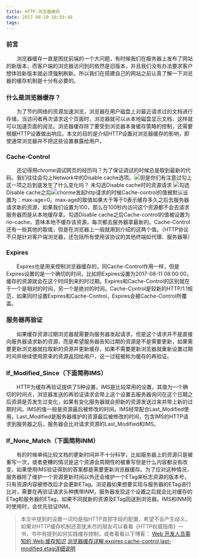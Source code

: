 ```yaml
---
title: HTTP-浏览器缓存
date: 2017-08-10 10:59:48
tags:
---
```

### 前言
&#8195;&#8195;浏览器缓存一直是困扰前端的一个大问题，有时候我们在服务器上发布了网站的新版本，而客户端的浏览器访问到的依然是旧版本，并且我们没有办法要求客户想体验新版本就必须强制刷新。所以我们在搭建自己的网站之前认真了解一下浏览器的缓存机制是十分有必要的。
### 什么是浏览器缓存？
&#8195;&#8195;为了节约网络的资源加速浏览，浏览器在用户磁盘上对最近请求过的文档进行存储，当访问者再次请求这个页面时，浏览器就可以从本地磁盘显示文档，这样就可以加速页面的阅览。浏览器缓存除了要受到浏览器本身缓存策略的控制，还需要根据HTTP设置做出响应。本文的目的是介绍HTTP设置对浏览器缓存的影响，即使通常浏览器并不把这些设置暴露给用户。
### Cache-Control
&#8195;&#8195;还记得用chrome调试网页的经历吗？为了保证调试的时候总是取到最新的代码，我们往往会勾上Network中的Disable cache选项。![](/snow/uploads/http-浏览器缓存-1.png)但是你们有注意过勾上这一项之后到底发生了什么变化吗？
未勾选Disable cache时的资源请求
![](/snow/uploads/http-浏览器缓存-2.png)勾选Disable cache之后![](/snow/uploads/http-浏览器缓存-3.png)chorme发起http请求的时候Cache-control的值被默认设置为：max-age=0。max-age的取值如果大于等于0表示缓存多久之后去服务器请求新的资源，如果我们设置为100，那么在100秒内访问这个资源都不会去请求服务器而是从本地缓存拿。勾选Disable cache之后Cache-control的值被设置为no-cache，意味本地不缓存该资源，每次都去服务器拿最新的。Cache-Control还有一些其他的取值，但是在浏览器上一般就用到介绍的这两个值。（HTTP协议不只是针对客户端浏览器，还包括所有使用该协议的其他终端如代理、服务器等）
### Expires
&#8195;&#8195;Expires也是用来控制浏览器缓存的，同Cache-Control作用一样，但是Expires设置的是一个确切的时间，比如把Expires设置为2017-08-11 08:00:00，缓存的资源就会在这个时间到来的时过期。Expires和Cache-Control的区别就在于一个是相对的时间，另一个是绝对的时间。Cache-Control是较新的HTTP/1.1规范，如果同时设置Expires和Cache-Control，Expires会被Cache-Control所覆盖。
### 服务器再验证
&#8195;&#8195;如果缓存资源过期浏览器就需要向服务器发起请求，但是这个请求并不是直接向服务器请求新的资源，而是希望服务器告知过期的资源是不是需要更新，如果需要更新浏览器就拉取新的资源并更新缓存，如果不需要更新浏览器就重新设置过期时间并继续使用原来的资源返回给用户，这一过程被称为缓存的再验证。
### If_Modified_Since（下面简称IMS）
&#8195;&#8195;HTTP为缓存再验证提供了5种设置，IMS是比较常用的设置，其值为一个确切的时间点，浏览器发送的再验证请求会带上这个设置去服务器询问在这个日期之后资源是否发生过变化，如果有变化服务器就会把新的资源发送过来并带上新的过期时间。IMS的值一般是资源最后被修改的时间。IMS经常配合Last_Modified使用，Last_Modified是服务器维护的资源最后被修改的时间，包含IMS的HTTP请求到服务器之后，服务器会比对请求资源的Last_Modified和IMS。
### If_None_Match（下面简称INM）
&#8195;&#8195;有的时候单纯比较文档的更新时间并不十分科学，比如服务器上的资源只是被重写一次，或者更糟的情况是这个资源会周期性的被重写但是什么内容都没有改变，如果使用IMS验证得到的答案都是需要更新浏览器缓存。为了应对这种情况，服务器除了维护一个资源更新时间以外还会维护一个ETag来标志资源的版本号，只有资源内容被修改后才会更新ETag。浏览器如果想要实现与服务器的ETag进行比对，需要在再验证请求头种携带INM，服务器发现这个设置之后就会比对缓存的ETag和服务器的ETag，如果不同就新的资源及ETag回送到浏览器。IMS和INM同时使用时，会优先验证INM。
>   本文中提到的设置一词均是指HTTP首部字段的配置，希望不会产生歧义。如果对HTTP缓存机制还意犹未尽的朋友可以看看《HTTP权威指南》一书，书中有提到如何实践缓存控制，或者看看以下博客：
>   [Web 开发人员需知的 Web 缓存知识](http://www.oschina.net/news/41397/web-cache-knowledge)
>   [浏览器缓存详解:expires,cache-control,last-modified,etag详细说明](http://blog.csdn.net/eroswang/article/details/8302191)